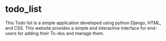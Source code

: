 # todo_list
This Todo list is a simple application developed using python Django, HTML, and CSS. This website provides a simple and interactive interface for end-users for adding their To-dos and manage them. 
